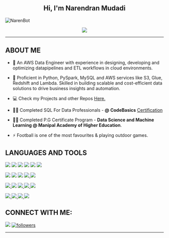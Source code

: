 <h2 align="center">Hi, I'm Narendran Mudadi</h2>

<p align="left"> <img src="https://komarev.com/ghpvc/?username=NarenBot&style=plastic&label=Profile+Views" alt="NarenBot"> </p>

<div align='center'>
<img src='https://readme-typing-svg.herokuapp.com?font=Zen+Dots&size=24&color=187DAD&background=A3E8FF00&center=true&lines=Senior+Data+Engineer;Data+Science;Data+Enthusiast'/>
</div>
<hr>

## **ABOUT ME**

- 🔭 An AWS Data Engineer with experience in designing, developing and optimizing datapipelines and ETL workflows in cloud environments.

- 🌱 Proficient in Python, PySpark, MySQL and AWS services like S3, Glue, Redshift and Lambda. Skilled in building scalable and cost-efficient data solutions to drive business insights and automation.

- 💻 Check my Projects and other Repos [Here.](https://github.com/NarenBot/Real-Time_Stock_Analytics_with_Kafka_and_AWS)

- 👨‍💻 Completed SQL For Data Professionals - **@ CodeBasics** [Certification](https://codebasics.io/certificate/CB-50-280891)
  
- 👨‍💻 Completed P.G Certificate Program - **Data Science and Machine Learning @ Manipal Academy of Higher Education**.

- ⚡ Football is one of the most favourites & playing outdoor games.

## **LANGUAGES AND TOOLS**

<p align="left"> 
<a href="https://www.python.org" target="_blank"> <img src="https://img.shields.io/badge/python-3670A0?style=for-the-badge&logo=python&logoColor=green"/></a>
<a href="https://spark.apache.org/docs/latest/api/python/index.html" target="_blank"> <img src="https://img.shields.io/badge/PySpark-3670A0?style=for-the-badge&logo=apachespark&logoColor=green"/></a>
<a href="https://pandas.pydata.org/" target="_blank"> <img src="https://img.shields.io/badge/pandas-%23150458.svg?style=for-the-badge&logo=pandas&logoColor=white"/></a> 
<a href="https://numpy.org/" target="_blank"> <img src="https://img.shields.io/badge/numpy-%23013243.svg?style=for-the-badge&logo=numpy&logoColor=white"></a>
<a href="https://scikit-learn.org/stable/" target="_blank"> <img src="https://img.shields.io/badge/scikit--learn-%23F7931E.svg?style=for-the-badge&logo=scikit-learn&logoColor=white"/></a> 
<a href="https://plotly.com/" target="_blank"> <img src="https://img.shields.io/badge/Plotly-%233F4F75.svg?style=for-the-badge&logo=plotly&logoColor=white"/></a>

<a href="https://www.jetbrains.com/pycharm/" target="_blank"> <img src="https://img.shields.io/badge/PyCharm-000000.svg?&style=for-the-badge&logo=PyCharm&logoColor=white"/></a>
<a href="https://code.visualstudio.com/" target="_blank"> <img src="https://img.shields.io/badge/Visual%20Studio%20Code-0078d7.svg?style=for-the-badge&logo=visual-studio-code&logoColor=darkblue"/></a>
<a href="https://jupyter.org/" target="_blank"> <img src="https://img.shields.io/badge/Jupyter-F37626.svg?&style=for-the-badge&logo=Jupyter&logoColor=white"/></a>
<a href="https://www.mysql.com/" target="_blank"> <img src="https://img.shields.io/badge/mysql-%2300f.svg?style=for-the-badge&logo=mysql&logoColor=black"/> </a>
<a href="https://www.mongodb.com/" target="_blank"> <img src="https://img.shields.io/badge/MongoDB-%234ea94b.svg?style=for-the-badge&logo=mongodb&logoColor=white"/></a>

<a href="https://public.tableau.com/app/profile/narendran1738" target="_blank"> <img src="https://img.shields.io/badge/Tableau-E97627?style=for-the-badge&logo=Tableau&logoColor=white"/> </a>
<a href="https://flask.palletsprojects.com/en/2.1.x/" target="_blank"> <img src="https://img.shields.io/badge/Flask-000000?style=for-the-badge&logo=flask&logoColor=white"/></a> 
<a href="https://streamlit.io/" target="_blank"> <img src="https://img.shields.io/badge/Streamlit-FF4B4B?style=for-the-badge&logo=Streamlit&logoColor=white"/> </a>
<a href="https://www.docker.com/" target="_blank"> <img src="https://img.shields.io/badge/Docker-2CA5E0?style=for-the-badge&logo=docker&logoColor=white"/> </a>
<a href="https://www.heroku.com" target="_blank"> <img src="https://img.shields.io/badge/Heroku-430098?style=for-the-badge&logo=heroku&logoColor=white"/> </a>


<a href="https://www.adobe.com/in/products/photoshop/landpa.html" target="_blank"> <img src="https://img.shields.io/badge/photoshop-%2331A8FF.svg?style=for-the-badge&logo=adobe%20photoshop&logoColor=darkblue"/> </a>
<a href="https://www.adobe.com/in/products/dreamweaver.html" target="_blank"> <img src="https://img.shields.io/badge/Dreamweaver-FF61F6.svg?style=for-the-badge&logo=Adobe%20Dreamweaver&logoColor=white"/> </a>
<a href="https://www.adobe.com/in/acrobat/complete-pdf-solution.html" target="_blank"> <img src="https://img.shields.io/badge/Acrobat%20DC-EC1C24.svg?style=for-the-badge&logo=Adobe%20Acrobat%20Reader&logoColor=white"/> </a>
<a href="https://www.microsoft.com/en-in/microsoft-365/excel" target="_blank"> <img src="https://img.shields.io/badge/Microsoft_Excel-217346?style=for-the-badge&logo=microsoft-excel&logoColor=white"/> </a> 

</p>

## **CONNECT WITH ME**:
<p align="left">
<a href = "https://www.linkedin.com/in/narendran-mudadi/"><img src="https://img.shields.io/badge/LinkedIn-0077B5?style=for-the-badge&logo=linkedin&logoColor=white"/></a>

<a href='https://github.com/NarenBot?tab=followers'>
   <img alt='followers' title='Follow Me on GitHub' src='https://custom-icon-badges.herokuapp.com/github/followers/aravind9722?color=236ad3&labelColor=1155ba&style=for-the-badge&logo=person-add&label=Follow&logoColor=white'/>
</a>
<hr>


